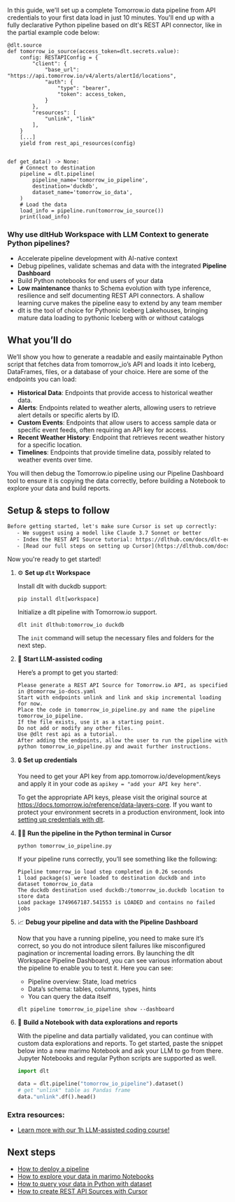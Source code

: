 In this guide, we'll set up a complete Tomorrow.io data pipeline from API credentials to your first data load in just 10 minutes. You'll end up with a fully declarative Python pipeline based on dlt's REST API connector, like in the partial example code below:

```python-outcome
@dlt.source
def tomorrow_io_source(access_token=dlt.secrets.value):
    config: RESTAPIConfig = {
        "client": {
            "base_url": "https://api.tomorrow.io/v4/alerts/alertId/locations",
            "auth": {
                "type": "bearer",
                "token": access_token,
            }
        },
        "resources": [
            "unlink", "link"
        ],
    }
    [...]
    yield from rest_api_resources(config)


def get_data() -> None:
    # Connect to destination
    pipeline = dlt.pipeline(
        pipeline_name='tomorrow_io_pipeline',
        destination='duckdb',
        dataset_name='tomorrow_io_data', 
    )
    # Load the data
    load_info = pipeline.run(tomorrow_io_source())
    print(load_info) 
```

### Why use dltHub Workspace with LLM Context to generate Python pipelines?

- Accelerate pipeline development with AI-native context
- Debug pipelines, validate schemas and data with the integrated **Pipeline Dashboard**
- Build Python notebooks for end users of your data
- **Low maintenance** thanks to Schema evolution with type inference, resilience and self documenting REST API connectors. A shallow learning curve makes the pipeline easy to extend by any team member
- dlt is the tool of choice for Pythonic Iceberg Lakehouses, bringing mature data loading to pythonic Iceberg with or without catalogs

## What you’ll do

We’ll show you how to generate a readable and easily maintainable Python script that fetches data from tomorrow_io’s API and loads it into Iceberg, DataFrames, files, or a database of your choice. Here are some of the endpoints you can load:

- **Historical Data**: Endpoints that provide access to historical weather data.
- **Alerts**: Endpoints related to weather alerts, allowing users to retrieve alert details or specific alerts by ID.
- **Custom Events**: Endpoints that allow users to access sample data or specific event feeds, often requiring an API key for access.
- **Recent Weather History**: Endpoint that retrieves recent weather history for a specific location.
- **Timelines**: Endpoints that provide timeline data, possibly related to weather events over time.

You will then debug the Tomorrow.io pipeline using our Pipeline Dashboard tool to ensure it is copying the data correctly, before building a Notebook to explore your data and build reports.

## Setup & steps to follow

```default
Before getting started, let's make sure Cursor is set up correctly:
   - We suggest using a model like Claude 3.7 Sonnet or better
   - Index the REST API Source tutorial: https://dlthub.com/docs/dlt-ecosystem/verified-sources/rest_api/ and add it to context as **@dlt rest api**
   - [Read our full steps on setting up Cursor](https://dlthub.com/docs/dlt-ecosystem/llm-tooling/cursor-restapi#23-configuring-cursor-with-documentation)
```

Now you're ready to get started!

1. ⚙️ **Set up `dlt` Workspace**
    
    Install dlt with duckdb support:
    ```shell
    pip install dlt[workspace]
    ```

    Initialize a dlt pipeline with Tomorrow.io support.
    ```shell
    dlt init dlthub:tomorrow_io duckdb
    ```

    The `init` command will setup the necessary files and folders for the next step.
    
2. 🤠 **Start LLM-assisted coding**
    
    Here’s a prompt to get you started:
    
    ```prompt
    Please generate a REST API Source for Tomorrow.io API, as specified in @tomorrow_io-docs.yaml 
    Start with endpoints unlink and link and skip incremental loading for now. 
    Place the code in tomorrow_io_pipeline.py and name the pipeline tomorrow_io_pipeline. 
    If the file exists, use it as a starting point. 
    Do not add or modify any other files. 
    Use @dlt rest api as a tutorial. 
    After adding the endpoints, allow the user to run the pipeline with python tomorrow_io_pipeline.py and await further instructions.
    ```

    
3. 🔒 **Set up credentials** 
    
    You need to get your API key from app.tomorrow.io/development/keys and apply it in your code as `apikey = "add your API key here"`.
    
    To get the appropriate API keys, please visit the original source at https://docs.tomorrow.io/reference/data-layers-core.
    If you want to protect your environment secrets in a production environment, look into [setting up credentials with dlt](https://dlthub.com/docs/walkthroughs/add_credentials).
    
4. 🏃‍♀️ **Run the pipeline in the Python terminal in Cursor**
    
    ```shell
    python tomorrow_io_pipeline.py
    ```
    
    If your pipeline runs correctly, you’ll see something like the following:
    
    ```shell
    Pipeline tomorrow_io load step completed in 0.26 seconds
    1 load package(s) were loaded to destination duckdb and into dataset tomorrow_io_data
    The duckdb destination used duckdb:/tomorrow_io.duckdb location to store data
    Load package 1749667187.541553 is LOADED and contains no failed jobs
    ```
    
5. 📈 **Debug your pipeline and data with the Pipeline Dashboard**

    Now that you have a running pipeline, you need to make sure it’s correct, so you do not introduce silent failures like misconfigured pagination or incremental loading errors. By launching the dlt Workspace Pipeline Dashboard, you can see various information about the pipeline to enable you to test it. Here you can see:
    - Pipeline overview: State, load metrics
    - Data’s schema: tables, columns, types, hints
    - You can query the data itself
    
    ```shell
    dlt pipeline tomorrow_io_pipeline show --dashboard
    ```
    
6. 🐍 **Build a Notebook with data explorations and reports**

    With the pipeline and data partially validated, you can continue with custom data explorations and reports. To get started, paste the snippet below into a new marimo Notebook and ask your LLM to go from there. Jupyter Notebooks and regular Python scripts are supported as well.

    
    ```python
    import dlt

   data = dlt.pipeline("tomorrow_io_pipeline").dataset()
   # get "unlink" table as Pandas frame
   data."unlink".df().head()
    ```

### Extra resources:

- [Learn more with our 1h LLM-assisted coding course!](https://www.youtube.com/watch?v=GGid70rnJuM)

## Next steps

- [How to deploy a pipeline](https://dlthub.com/docs/walkthroughs/deploy-a-pipeline)
- [How to explore your data in marimo Notebooks](https://dlthub.com/docs/general-usage/dataset-access/marimo)
- [How to query your data in Python with dataset](https://dlthub.com/docs/general-usage/dataset-access/dataset)
- [How to create REST API Sources with Cursor](https://dlthub.com/docs/dlt-ecosystem/llm-tooling/cursor-restapi)